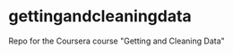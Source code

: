 gettingandcleaningdata
======================

Repo for the Coursera course "Getting and Cleaning Data"
